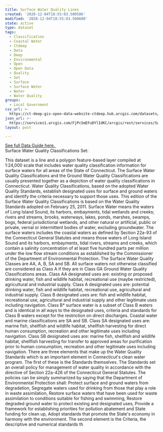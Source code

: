 ```yaml
---
title: Surface Water Quality Lines
created: '2020-12-04T18:55:03.500586'
modified: '2020-12-04T18:55:03.500600'
state: active
type: dataset
tags:
  - Classification
  - Coastal Water
  - Ctdeep
  - Data
  - Deep
  - Environmental
  - Open
  - Open Data
  - Quality
  - Set
  - Surface
  - Surface Water
  - Water
  - Water Quality
groups:
  - Local Government
csv_url: >-
  https://ct-deep-gis-open-data-website-ctdeep.hub.arcgis.com/datasets/c627bb8c304042459bdb957d53808cc1_0.csv?outSR=%7B%22latestWkid%22%3A2234%2C%22wkid%22%3A102656%7D
json_url: >-
  https://services1.arcgis.com/FjPcSmEFuDYlIdKC/arcgis/rest/services/Surface_Water_Quality_Classifications/FeatureServer/0
layout: post

---
```

<div><a href='https://cteco.uconn.edu/guides/Water_Quality_Class.htm' rel='nofollow ugc' target='_blank'>See full Data Guide here. </a><br /></div>Surface Water Quality Classifications  Set:

This dataset is a line and a polygon feature-based layer compiled at 1:24,000 scale that includes water quality classification information for surface waters for all areas of the State of Connecticut. The Surface Water Quality Classifications and the Ground Water Quality Classifications are usually presented together as a depiction of water quality classifications in Connecticut. Water Quality Classifications, based on the adopted Water Quality Standards, establish designated uses for surface and ground waters and identify the criteria necessary to support those uses. This edition of the Surface Water Quality Classifications is based on the Water Quality Standards adopted on February 25, 2011.
Surface Water means the waters of Long Island Sound, its harbors, embayments, tidal wetlands and creeks; rivers and streams, brooks, waterways, lakes, ponds, marshes, swamps, bogs, federal jurisdictional wetlands, and other natural or artificial, public or private, vernal or intermittent bodies of water, excluding groundwater. The surface waters includes the coastal waters as defined by Section 22a-93 of the Connecticut General Statutes and means those waters of Long Island Sound and its harbors, embayments, tidal rivers, streams and creeks, which contain a salinity concentration of at least five hundred parts per million under the low flow stream conditions as established by the Commissioner of the Department of Environmental Protection. The Surface Water Quality Classes are AA, A, B, SA and SB. All surface waters not otherwise classified are considered as Class A if they are in Class GA Ground Water Quality Classifications areas. Class AA designated uses are: existing or proposed drinking water, fish and wildlife habitat, recreational use (maybe restricted), agricultural and industrial supply. Class A designated uses are: potential drinking water, fish and wildlife habitat, recreational use, agricultural and industrial supply. Class B designated uses are: fish and wildlife habitat, recreational use, agricultural and industrial supply and other legitimate uses including navigation. Class B* surface water is a subset of Class B waters and is identical in all ways to the designated uses, criteria and standards for Class B waters except for the restriction on direct discharges. Coastal water and marine classifications are SA and SB. Class SA designated uses are: marine fish, shellfish and wildlife habitat, shellfish harvesting for direct human consumption, recreation and other legitimate uses including navigation. Class SB designated uses are: marine fish, shellfish and wildlife habitat, shellfish harvesting for transfer to approved areas for purification prior to human consumption, recreation and other legitimate uses including navigation.
There are three elements that make up the Water Quality Standards which is an important element in Connecticut's clean water program. The first of these is the Standards themselves. The Standards set an overall policy for management of water quality in accordance with the directive of Section 22a-426 of the Connecticut General Statutes. The policies can be simply summarized by saying that the Department of Environmental Protection shall: Protect surface and ground waters from degradation, Segregate waters used for drinking from those that play a role in waste assimilation, Restore surface waters that have been used for waste assimilation to conditions suitable for fishing and swimming, Restore degraded ground water to protect existing and designated uses, Provide a framework for establishing priorities for pollution abatement and State funding for clean up, Adopt standards that promote the State's economy in harmony with the environment. The second element is the Criteria, the descriptive and numerical standards th
